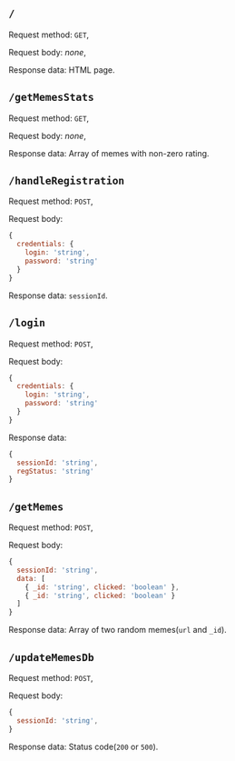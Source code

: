 ## `/`
Request method: `GET`,

Request body: *none*,

Response data: HTML page.



## `/getMemesStats`
Request method: `GET`,

Request body: *none*,

Response data: Array of memes with non-zero rating.



## `/handleRegistration`
Request method: `POST`,

Request body:
```javascript
{
  credentials: {
    login: 'string',
    password: 'string'
  }
}
```

Response data: `sessionId`.



## `/login`
Request method: `POST`,

Request body:
```javascript
{
  credentials: {
    login: 'string',
    password: 'string'
  }
}
```

Response data:
```javascript
{
  sessionId: 'string',
  regStatus: 'string'
}
```



## `/getMemes`
Request method: `POST`,

Request body:
```javascript
{
  sessionId: 'string',
  data: [
    { _id: 'string', clicked: 'boolean' },
    { _id: 'string', clicked: 'boolean' }
  ]
}
```

Response data: Array of two random memes(`url` and `_id`).



## `/updateMemesDb`
Request method: `POST`,

Request body:
```javascript
{
  sessionId: 'string',
}
```

Response data: Status code(`200` or `500`).
